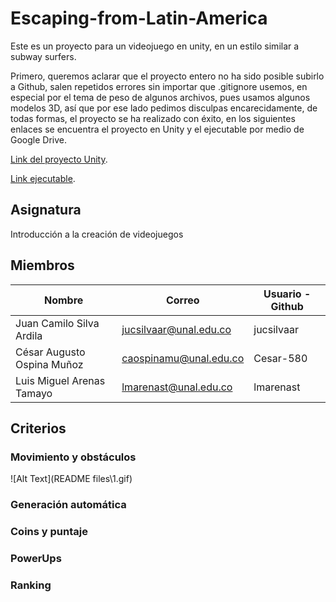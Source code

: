 # Escaping-from-Latin-America
Este es un proyecto para un videojuego en unity, en un estilo similar a subway surfers.

Primero, queremos aclarar que el proyecto entero no ha sido posible subirlo a Github, salen repetidos errores sin importar que .gitignore usemos, en especial por el tema de peso de algunos archivos, pues usamos algunos modelos 3D, así que por ese lado pedimos disculpas encarecidamente, de todas formas, el proyecto se ha realizado con éxito, en los siguientes enlaces se encuentra el proyecto en Unity y el ejecutable por medio de Google Drive.

[Link del proyecto Unity](https://drive.google.com/drive/folders/1ehQ3hKd0tMHPgQddr_PMgMjwgPihrd6E?usp=sharing).

[Link ejecutable](https://drive.google.com/drive/folders/1bozqcBwWdkf2RUDJmlfFkru91npupW7v?usp=sharing).

## Asignatura
Introducción a la creación de videojuegos

## Miembros

| Nombre | Correo | Usuario - Github |
| ------------- | ------------- | ------------- |
| Juan Camilo Silva Ardila |	jucsilvaar@unal.edu.co |	jucsilvaar |	
| César Augusto Ospina Muñoz |	caospinamu@unal.edu.co |	Cesar-580 |	
| Luis Miguel Arenas Tamayo |	lmarenast@unal.edu.co |	lmarenast |	

## Criterios

### Movimiento y obstáculos
![Alt Text](README files\1.gif)
### Generación automática

### Coins y puntaje

### PowerUps

### Ranking